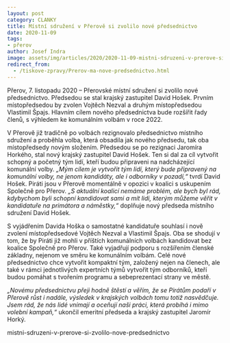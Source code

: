 ```yaml
---
layout: post
category: CLANKY
title: Místní sdružení v Přerově si zvolilo nové předsednictvo
date: 2020-11-09
tags: 
- přerov
author: Josef Indra
image: assets/img/articles/2020/2020-11-09-mistni-sdruzeni-v-prerove-si-zvolilo-nove-predsednictvo.jpg  #751x422 pixelu
redirect_from:
  - /tiskove-zpravy/Prerov-ma-nove-predsednictvo.html
---
```

Přerov, 7. listopadu 2020 – Přerovské místní sdružení si zvolilo nové předsednictvo. Předsedou se stal krajský zastupitel David Hošek. Prvním místopředsedou by zvolen Vojtěch Nezval a druhým místopředsedou Vlastimil Špajs. Hlavním cílem nového předsednictva bude rozšířit řady členů, s výhledem ke komunálním volbám v roce 2022. 

V Přerově již tradičně po volbách rezignovalo předsednictvo místního sdružení a proběhla volba, která obsadila jak nového předsedu, tak oba místopředsedy novým složením. Předsedou se po rezignaci Jaromíra Horkého, stal nový krajský zastupitel David Hošek. Ten si dal za cíl vytvořit schopný a početný tým lidí, kteří budou připraveni na nadcházející komunální volby. *„Mým cílem je vytvořit tým lidí, který bude připravený na komunální volby, ne jenom kandidáty, ale i odborníky v pozadí,“* tvrdí David Hošek. Piráti jsou v Přerově momentálně v opozici v koalici s uskupením Společně pro Přerov. *„S aktuální koalicí nemáme problém, ale bych byl rád, kdybychom byli schopní kandidovat sami a mít lidi, kterým můžeme věřit v kandidatuře na primátora a náměstky,“* doplňuje nový předseda místního sdružení David Hošek. 

S vyjádřením Davida Hoška o samostatné kandidatuře souhlasí i nově zvolení místopředsedové Vojtěch Nezval a Vlastimil Špajs. Oba se shodují v tom, že by Piráti již mohli v příštích komunálních volbách kandidovat bez koalice Společně pro Přerov. Také vyjadřují podporu s rozšířením členské základny, nejenom ve směru ke komunálním volbám. Celé nové předsednictvo chce vytvořit kompaktní tým, založený nejen na členech, ale také v rámci jednotlivých expertních týmů vytvořit tým odborníků, kteří budou pomáhat s tvořením programu a sebeprezentací strany ve městě. 

*„Novému předsednictvu přeji hodně štěstí a věřím, že se Pirátům podaří v Přerově růst i nadále, výsledek v krajských volbách tomu totiž nasvědčuje. Jsem rád, že nás lidé vnímají a oceňují naši práci, která probíhá i mimo volební kampaň,“* ukončil emeritní předseda a krajský zastupitel Jaromír Horký.

mistni-sdruzeni-v-prerove-si-zvolilo-nove-predsednictvo